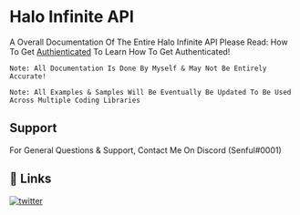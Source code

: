 # Halo Infinite API

A Overall Documentation Of The Entire Halo Infinite API
Please Read: How To Get [Authienticated](Get%20Authenticated.md) To Learn How To Get Authenticated!

```Note: All Documentation Is Done By Myself & May Not Be Entirely Accurate!```

```Note: All Examples & Samples Will Be Eventually Be Updated To Be Used Across Multiple Coding Libraries```


## Support

For General Questions & Support, Contact Me On Discord (Senful#0001)

## 🔗 Links
[![twitter](https://img.shields.io/badge/twitter-1DA1F2?style=for-the-badge&logo=twitter&logoColor=white)](https://twitter.com/leaks_infinite)

